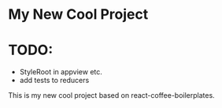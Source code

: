 # My New Cool Project

# TODO:
- StyleRoot in appview etc.
- add tests to reducers

This is my new cool project based on react-coffee-boilerplates.
